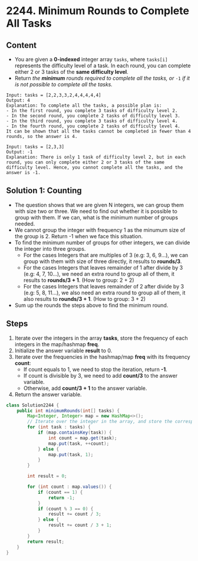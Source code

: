 # 2244. Minimum Rounds to Complete All Tasks

## Content

* You are given a **0-indexed** integer array `tasks`, where `tasks[i]` represents the difficulty level of a task. In each round, you can complete either 2 or 3 tasks of the **same difficulty level**.
* Return *the **minimum** rounds required to complete all the tasks, or* `-1` *if it is not possible to complete all the tasks.*



```
Input: tasks = [2,2,3,3,2,4,4,4,4,4]
Output: 4
Explanation: To complete all the tasks, a possible plan is:
- In the first round, you complete 3 tasks of difficulty level 2. 
- In the second round, you complete 2 tasks of difficulty level 3. 
- In the third round, you complete 3 tasks of difficulty level 4. 
- In the fourth round, you complete 2 tasks of difficulty level 4.  
It can be shown that all the tasks cannot be completed in fewer than 4 rounds, so the answer is 4.
```

```
Input: tasks = [2,3,3]
Output: -1
Explanation: There is only 1 task of difficulty level 2, but in each round, you can only complete either 2 or 3 tasks of the same difficulty level. Hence, you cannot complete all the tasks, and the answer is -1.
```



## Solution 1: Counting

* The question shows that we are given N integers, we can group them with size two or three. We need to find out whether it is possible to group with them. If we can, what is the minimum number of groups needed.
* We cannot group the integer with frequency 1 as the minumum size of the group is 2. Return -1 when we face this situation.
* To find the minimum number of groups for other integers, we can divide the integer into three groups.
  * For the cases Integers that are multiples of 3 (e.g: 3, 6, 9...), we can group with them with size of three directly, it results to **rounds/3**.
  * For the cases Integers that leaves remainder of 1 after divide by 3 (e.g: 4, 7, 10...), we need an extra round to group all of them, it results to **rounds/3 + 1**. (How to group: 2 + 2)
  * For the cases Integers that leaves remainder of 2 after divide by 3 (e.g: 5, 8, 11...), we also need an extra round to group all of them, it also results to **rounds/3 + 1**. (How to group: 3 + 2)
* Sum up the rounds the steps above to find the minimum round.



## Steps

1. Iterate over the integers in the array **tasks**, store the frequency of each integers in the map/hashmap **freq**.
2. Initialize the answer variable **result** to 0.
3. Iterate over the frequencies in the hashmap/map **freq** with its frequency **count**: 
   * If count equals to 1, we need to stop the iteration, return **-1**.
   * If count is divisible by 3, we need to add **count/3** to the answer variable.
   * Otherwise, add **count/3 + 1** to the answer variable.
4. Return the answer variable.



```java
class Solution2244 {
    public int minimumRounds(int[] tasks) {
        Map<Integer, Integer> map = new HashMap<>();
        // Iterate over the integer in the array, and store the corresponding result in a map
        for (int task : tasks) {
            if (map.containsKey(task)) {
                int count = map.get(task);
                map.put(task, ++count);
            } else {
                map.put(task, 1);
            }
        }

        int result = 0;

        for (int count : map.values()) {
            if (count == 1) {
                return -1;
            }
            if (count % 3 == 0) {
                result += count / 3;
            } else {
                result += count / 3 + 1;
            }
        }
        return result;
    }
}
```

